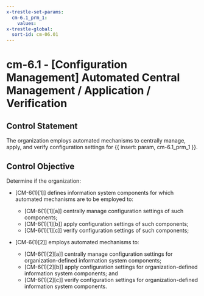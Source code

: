 ```yaml
---
x-trestle-set-params:
  cm-6.1_prm_1:
    values:
x-trestle-global:
  sort-id: cm-06.01
---
```


# cm-6.1 - \[Configuration Management\] Automated Central Management / Application / Verification

## Control Statement

The organization employs automated mechanisms to centrally manage, apply, and verify configuration settings for {{ insert: param, cm-6.1_prm_1 }}.

## Control Objective

Determine if the organization:

- \[CM-6(1)[1]\] defines information system components for which automated mechanisms are to be employed to:

  - \[CM-6(1)[1][a]\] centrally manage configuration settings of such components;
  - \[CM-6(1)[1][b]\] apply configuration settings of such components;
  - \[CM-6(1)[1][c]\] verify configuration settings of such components;

- \[CM-6(1)[2]\] employs automated mechanisms to:

  - \[CM-6(1)[2][a]\] centrally manage configuration settings for organization-defined information system components;
  - \[CM-6(1)[2][b]\] apply configuration settings for organization-defined information system components; and
  - \[CM-6(1)[2][c]\] verify configuration settings for organization-defined information system components.
